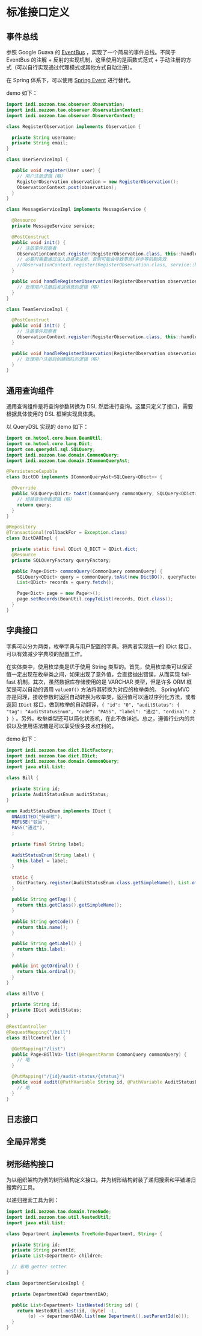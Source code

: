 # 标准接口定义

## **事件总线**

参照 Google Guava 的 [EventBus](https://github.com/google/guava/wiki/EventBusExplained)
，实现了一个简易的事件总线。不同于 EventBus 的注解 + 反射的实现机制，这里使用的是函数式范式 +
手动注册的方式（可以自行实现通过代理模式或其他方式自动注册）。

在 Spring 体系下，可以使用 [Spring Event](https://docs.spring.io/spring-framework/docs/current/javadoc-api/org/springframework/context/event/EventListener.html) 进行替代。

demo 如下：

```java
import indi.xezzon.tao.observer.Observation;
import indi.xezzon.tao.observer.ObservationContext;
import indi.xezzon.tao.observer.ObserverContext;

class RegisterObservation implements Observation {

  private String username;
  private String email;
}

class UserServiceImpl {

  public void register(User user) {
    // 用户注册逻辑（略）
    RegisterObservation observation = new RegisterObservation();
    ObservationContext.post(observation);
  }
}

class MessageServiceImpl implements MessageService {

  @Resource
  private MessageService service;

  @PostConstruct
  public void init() {
    // 注册事件观察者
    ObservationContext.register(RegisterObservation.class, this::handleRegisterObservation);
    // 必要时需要通过注入自身来注册，否则可能会导致事务/异步等机制失效
    //ObservationContext.register(RegisterObservation.class, service::handleRegisterObservation);
  }

  public void handleRegisterObservation(RegisterObservation observation) {
    // 处理用户注册后发送消息的逻辑（略）
  }
}

class TeamServiceImpl {

  @PostConstruct
  public void init() {
    // 注册事件观察者
    ObservationContext.register(RegisterObservation.class, this::handleRegisterObservation);
  }

  public void handleRegisterObservation(RegisterObservation observation) {
    // 处理用户注册后创建团队的逻辑（略）
  }
}
```

## 通用查询组件

通用查询组件是将查询参数转换为 DSL 然后进行查询。这里只定义了接口，需要根据具体使用的 DSL 框架实现具体类。

以 QueryDSL 实现的 demo 如下：

```java
import cn.hutool.core.bean.BeanUtil;
import cn.hutool.core.lang.Dict;
import com.querydsl.sql.SQLQuery;
import indi.xezzon.tao.domain.CommonQuery;
import indi.xezzon.tao.domain.ICommonQueryAst;

@PersistenceCapable
class DictDO implements ICommonQueryAst<SQLQuery<QDict>> {

  @Override
  public SQLQuery<QDict> toAst(CommonQuery commonQuery, SQLQuery<QDict> query) {
    // 组装查询参数逻辑（略）
    return query;
  }
}

@Repository
@Transactional(rollbackFor = Exception.class)
class DictDAOImpl {

  private static final QDict Q_DICT = QDict.dict;
  @Resource
  private SQLQueryFactory queryFactory;

  public Page<Dict> commonQuery(CommonQuery commonQuery) {
    SQLQuery<QDict> query = commonQuery.toAst(new DictDO(), queryFactory.selectFrom(Q_DICT));
    List<QDict> records = query.fetch();

    Page<Dict> page = new Page<>();
    page.setRecords(BeanUtil.copyToList(records, Dict.class));
  }
}
```

## 字典接口

字典可以分为两类，枚举字典与用户配置的字典。将两者实现统一的 IDict 接口，可以有效减少字典项的配置工作。

在实体类中，使用枚举类是优于使用 String 类型的。首先，使用枚举类可以保证值一定出现在枚举类之间，如果出现了意外值，会直接抛出错误，从而实现
fail-fast 机制。其次，虽然数据库存储使用的是 VARCHAR 类型，但是许多 ORM
框架是可以自动的调用 `valueOf()` 方法将其转换为对应的枚举类的。 SpringMVC
亦是同理，接收参数时返回自动转换为枚举类，返回值可以通过序列化方法，或者返回  `IDict`
接口，做到枚举的自动翻译，`{ "id": "0", "auditStatus": { "tag": "AuditStatusEnum", "code": "PASS", "label": "通过", "ordinal": 2 } }`
。另外，枚举类型还可以简化状态机，在此不做详述。总之，遵循行业内的共识以及使用语法糖是可以享受很多技术红利的。

demo 如下：

```java
import indi.xezzon.tao.dict.DictFactory;
import indi.xezzon.tao.dict.IDict;
import indi.xezzon.tao.domain.CommonQuery;
import java.util.List;

class Bill {

  private String id;
  private AuditStatusEnum auditStatus;
}

enum AuditStatusEnum implements IDict {
  UNAUDITED("待审核"),
  REFUSE("驳回"),
  PASS("通过"),
  ;

  private final String label;

  AuditStatusEnum(String label) {
    this.label = label;
  }

  static {
    DictFactory.register(AuditStatusEnum.class.getSimpleName(), List.of(values()));
  }

  public String getTag() {
    return this.getClass().getSimpleName();
  }

  public String getCode() {
    return this.name();
  }

  public String getLabel() {
    return this.label;
  }

  public int getOrdinal() {
    return this.ordinal();
  }
}

class BillVO {

  private String id;
  private IDict auditStatus;
}

@RestController
@RequestMapping("/bill")
class BillController {

  @GetMapping("/list")
  public Page<BillVO> list(@RequestParam CommonQuery commonQuery) {
    // 略
  }

  @PutMapping("/{id}/audit-status/{status}")
  public void audit(@PathVariable String id, @PathVariable AuditStatusEnum status) {
    // 略
  }
}
```

## 日志接口

## 全局异常类

## 树形结构接口

为以组织架构为例的树形结构定义接口。并为树形结构封装了递归搜索和平铺递归搜索的工具。

以递归搜索工具为例：

```java
import indi.xezzon.tao.domain.TreeNode;
import indi.xezzon.tao.util.NestedUtil;
import java.util.List;

class Department implements TreeNode<Department, String> {

  private String id;
  private String parentId;
  private List<Department> children;

  // 省略 getter setter
}

class DepartmentServiceImpl {

  private DepartmentDAO departmentDAO;

  public List<Department> listNested(String id) {
    return NestedUtil.nest(id, (byte) -1,
        (o) -> departmentDAO.list(new Department().setParentId(o)));
  }
}
```
